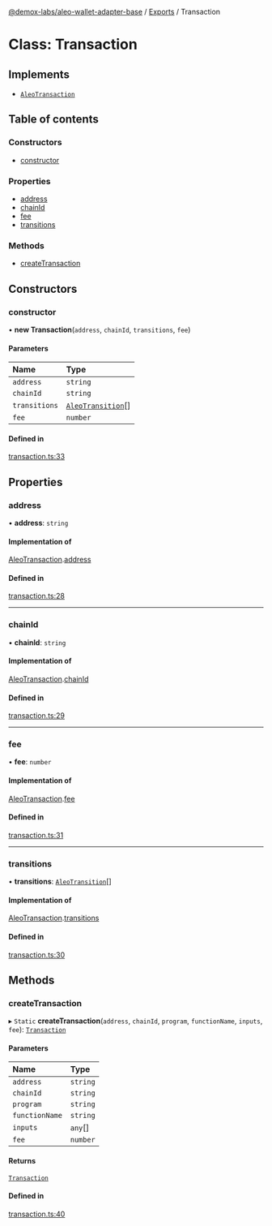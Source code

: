[@demox-labs/aleo-wallet-adapter-base](../README.md) / [Exports](../modules.md) / Transaction

# Class: Transaction

## Implements

- [`AleoTransaction`](../interfaces/AleoTransaction.md)

## Table of contents

### Constructors

- [constructor](Transaction.md#constructor)

### Properties

- [address](Transaction.md#address)
- [chainId](Transaction.md#chainid)
- [fee](Transaction.md#fee)
- [transitions](Transaction.md#transitions)

### Methods

- [createTransaction](Transaction.md#createtransaction)

## Constructors

### constructor

• **new Transaction**(`address`, `chainId`, `transitions`, `fee`)

#### Parameters

| Name | Type |
| :------ | :------ |
| `address` | `string` |
| `chainId` | `string` |
| `transitions` | [`AleoTransition`](../interfaces/AleoTransition.md)[] |
| `fee` | `number` |

#### Defined in

[transaction.ts:33](https://github.com/demox-labs/leo-wallet-adapter/blob/21dd6ca/packages/core/base/transaction.ts#L33)

## Properties

### address

• **address**: `string`

#### Implementation of

[AleoTransaction](../interfaces/AleoTransaction.md).[address](../interfaces/AleoTransaction.md#address)

#### Defined in

[transaction.ts:28](https://github.com/demox-labs/leo-wallet-adapter/blob/21dd6ca/packages/core/base/transaction.ts#L28)

___

### chainId

• **chainId**: `string`

#### Implementation of

[AleoTransaction](../interfaces/AleoTransaction.md).[chainId](../interfaces/AleoTransaction.md#chainid)

#### Defined in

[transaction.ts:29](https://github.com/demox-labs/leo-wallet-adapter/blob/21dd6ca/packages/core/base/transaction.ts#L29)

___

### fee

• **fee**: `number`

#### Implementation of

[AleoTransaction](../interfaces/AleoTransaction.md).[fee](../interfaces/AleoTransaction.md#fee)

#### Defined in

[transaction.ts:31](https://github.com/demox-labs/leo-wallet-adapter/blob/21dd6ca/packages/core/base/transaction.ts#L31)

___

### transitions

• **transitions**: [`AleoTransition`](../interfaces/AleoTransition.md)[]

#### Implementation of

[AleoTransaction](../interfaces/AleoTransaction.md).[transitions](../interfaces/AleoTransaction.md#transitions)

#### Defined in

[transaction.ts:30](https://github.com/demox-labs/leo-wallet-adapter/blob/21dd6ca/packages/core/base/transaction.ts#L30)

## Methods

### createTransaction

▸ `Static` **createTransaction**(`address`, `chainId`, `program`, `functionName`, `inputs`, `fee`): [`Transaction`](Transaction.md)

#### Parameters

| Name | Type |
| :------ | :------ |
| `address` | `string` |
| `chainId` | `string` |
| `program` | `string` |
| `functionName` | `string` |
| `inputs` | `any`[] |
| `fee` | `number` |

#### Returns

[`Transaction`](Transaction.md)

#### Defined in

[transaction.ts:40](https://github.com/demox-labs/leo-wallet-adapter/blob/21dd6ca/packages/core/base/transaction.ts#L40)
